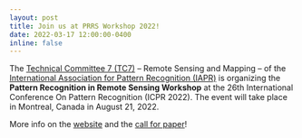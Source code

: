 ```yaml
---
layout: post
title: Join us at PRRS Workshop 2022!
date: 2022-03-17 12:00:00-0400
inline: false
---
```



The <a href="http://iapr-tc7.ipb.uni-bonn.de">Technical Committee 7 (TC7)</a> – Remote Sensing and Mapping – of the <a href="http://www.iapr.org/index.php">International Association for Pattern Recognition (IAPR)</a> is organizing the **Pattern Recognition in Remote Sensing Workshop** at the 26th International Conference On Pattern Recognition (ICPR 2022). The event will take place in Montreal, Canada in August 21, 2022.

More info on the <a href="http://iapr-tc7.ipb.uni-bonn.de/prrs-2022/">website</a> and the <a href="https://www.sylvainlobry.com/assets/pdf/PRRS2022-cfp.pdf">call for paper</a>!
